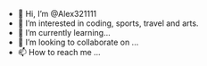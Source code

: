 - 👋 Hi, I’m @Alex321111
- 👀 I’m interested in coding, sports, travel and arts.
- 🌱 I’m currently learning...
- 💞️ I’m looking to collaborate on ...
- 📫 How to reach me ...

<!---
Alex321111/Alex321111 is a ✨ special ✨ repository because its `README.md` (this file) appears on your GitHub profile.
You can click the Preview link to take a look at your changes.
--->
